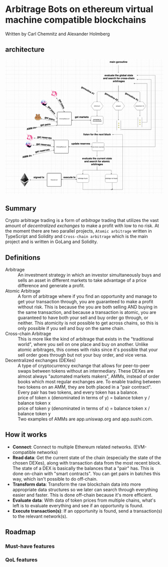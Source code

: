 # Arbitrage Bots on ethereum virtual machine compatible blockchains

Written by Carl Chemnitz and Alexander Holmberg

## architecture

![Chess UI](architecture2.png)

## Summary

Crypto arbitrage trading is a form of _arbitrage_ trading that utilizes the vast amount of _decentralized exchanges_ to make a profit with low to no risk. At the moment there are two parallel projects, `Atomic arbitrage` written in TypeScript and Solidity and `Cross-chain arbitrage` which is the main project and is written in GoLang and Solidity.

## Definitions

<dl>
    <dt>Arbitrage</dt>
    <dd>An investment strategy in which an investor simultaneously buys and sells an asset in different markets to take advantage of a price difference and generate a profit.</dd>
    <dt>Atomic Arbitrage</dt>
    <dd>A form of arbitrage where if you find an opportunity and manage to get your transaction through, you are guaranteed to make a profit without risk. This is because the you are both selling AND buying in the same transaction, and because a transaction is atomic, you are guaranteed to have both your sell and buy order go through, or neither. This atomicity is not possible to get across chains, so this is only possible if you sell and buy on the same chain.</dd>
    <dt>Cross-chain Arbitrage</dt>
    <dd>This is more like the kind of arbitrage that exists in the "traditional world", where you sell on one place and buy on another. Unlike atomic arbitrages, this comes with risks since it's possible that your sell order goes through but not your buy order, and vice versa.</dd>
    <dt>Decentralized exchanges (DEXes)</dt>
    <dd>A type of cryptocurrency exchange that allows for peer-to-peer swaps between tokens without an intermediary. These DEXes are almost always "automated markets makers", AMMs, instead of order books which most regular exchanges are. To enable trading between two tokens on an AMM, they are both placed in a "pair contract". Every pair has two tokens, and every token has a balance. <br>
    price of token x (denominated in terms of y) = balance token y / balance token x <br>
    price of token y (denominated in terms of x) = balance token x / balance token y <br>
     Two examples of AMMs are app.uniswap.org and app.sushi.com.</dd>

</dl>

## How it works

- **Connect**: Connect to multiple Ethereum related networks. (EVM-compatible networks)
- **Read data**: Get the current state of the chain (especially the state of the chosen DEXes), along with transaction data from the most recent block. The state of a DEX is basically the balances that a "pair" has. This is done on-chain with "smart contracts". You can get pairs in batches this way, which isn't possible to do off-chain.
- **Transform data**: Transform the raw blockchain data into more appropriate data structures so we later can search through everything easier and faster. This is done off-chain because it's more efficient.
- **Evaluate data**: With data of token prices from multiple chains, what's left is to evaluate everything and see if an opportunity is found.
- **Execute transaction(s)**: If an opportunity is found, send a transaction(s) to the relevant network(s).

## Roadmap

### Must-have features

### QoL features
